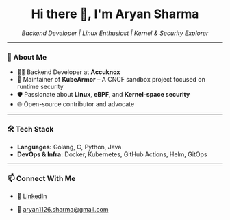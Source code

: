<h1 align="center">Hi there 👋, I'm Aryan Sharma</h1>

<p align="center">
  <i>Backend Developer | Linux Enthusiast | Kernel & Security Explorer</i>
</p>

---

### 🚀 About Me

- 🧑‍💻 Backend Developer at **Accuknox**  
- 🔧 Maintainer of **KubeArmor** – A CNCF sandbox project focused on runtime security  
- 🛡️ Passionate about **Linux**, **eBPF**, and **Kernel-space security**  
- 🌐 Open-source contributor and advocate  
---

### 🛠 Tech Stack

- **Languages:** Golang, C, Python, Java  
- **DevOps & Infra:** Docker, Kubernetes, GitHub Actions, Helm, GitOps  

---


### 📫 Connect With Me

- 💼 [LinkedIn](https://www.linkedin.com/in/aryan-sharma1126/)  

- 📧 aryan1126.sharma@gmail.com
